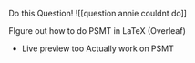 Do this Question! 
![[question annie couldnt do]]


FIgure out how to do PSMT in LaTeX (Overleaf)
- Live preview too
Actually work on PSMT